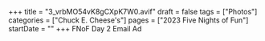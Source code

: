 +++
title = "3_vrbMO54vK8gCXpK7W0.avif"
draft = false
tags = ["Photos"]
categories = ["Chuck E. Cheese's"]
pages = ["2023 Five Nights of Fun"]
startDate = ""
+++
FNoF Day 2 Email Ad
